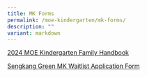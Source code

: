 ```yaml
---
title: MK Forms
permalink: /moe-kindergarten/mk-forms/
description: ""
variant: markdown
---
```

<p><a href="/files/MK_Family_Handbook_2024.pdf">2024 MOE Kindergarten Family Handbook</a><br></p>
<p><a href="https://form.gov.sg/65bc5379530ff7fc3d1d82e3">Sengkang Green MK Waitlist Application Form</a><br></p>
